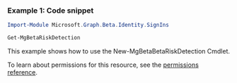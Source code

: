 ### Example 1: Code snippet

```powershellImport-Module Microsoft.Graph.Beta.Identity.SignIns

Get-MgBetaRiskDetection
```
This example shows how to use the New-MgBetaBetaRiskDetection Cmdlet.
To learn about permissions for this resource, see the [permissions reference](/graph/permissions-reference).

